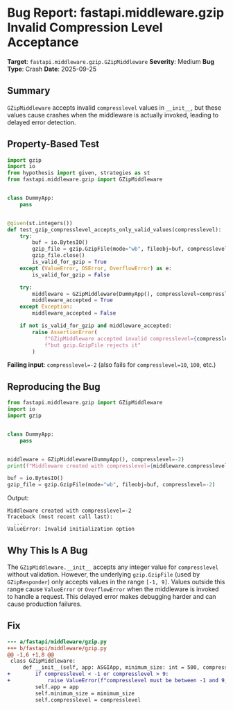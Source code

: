 # Bug Report: fastapi.middleware.gzip Invalid Compression Level Acceptance

**Target**: `fastapi.middleware.gzip.GZipMiddleware`
**Severity**: Medium
**Bug Type**: Crash
**Date**: 2025-09-25

## Summary

`GZipMiddleware` accepts invalid `compresslevel` values in `__init__`, but these values cause crashes when the middleware is actually invoked, leading to delayed error detection.

## Property-Based Test

```python
import gzip
import io
from hypothesis import given, strategies as st
from fastapi.middleware.gzip import GZipMiddleware


class DummyApp:
    pass


@given(st.integers())
def test_gzip_compresslevel_accepts_only_valid_values(compresslevel):
    try:
        buf = io.BytesIO()
        gzip_file = gzip.GzipFile(mode="wb", fileobj=buf, compresslevel=compresslevel)
        gzip_file.close()
        is_valid_for_gzip = True
    except (ValueError, OSError, OverflowError) as e:
        is_valid_for_gzip = False

    try:
        middleware = GZipMiddleware(DummyApp(), compresslevel=compresslevel)
        middleware_accepted = True
    except Exception:
        middleware_accepted = False

    if not is_valid_for_gzip and middleware_accepted:
        raise AssertionError(
            f"GZipMiddleware accepted invalid compresslevel={compresslevel}, "
            f"but gzip.GzipFile rejects it"
        )
```

**Failing input**: `compresslevel=-2` (also fails for `compresslevel=10`, `100`, etc.)

## Reproducing the Bug

```python
from fastapi.middleware.gzip import GZipMiddleware
import io
import gzip


class DummyApp:
    pass


middleware = GZipMiddleware(DummyApp(), compresslevel=-2)
print(f"Middleware created with compresslevel={middleware.compresslevel}")

buf = io.BytesIO()
gzip_file = gzip.GzipFile(mode="wb", fileobj=buf, compresslevel=-2)
```

Output:
```
Middleware created with compresslevel=-2
Traceback (most recent call last):
  ...
ValueError: Invalid initialization option
```

## Why This Is A Bug

The `GZipMiddleware.__init__` accepts any integer value for `compresslevel` without validation. However, the underlying `gzip.GzipFile` (used by `GZipResponder`) only accepts values in the range `[-1, 9]`. Values outside this range cause `ValueError` or `OverflowError` when the middleware is invoked to handle a request. This delayed error makes debugging harder and can cause production failures.

## Fix

```diff
--- a/fastapi/middleware/gzip.py
+++ b/fastapi/middleware/gzip.py
@@ -1,6 +1,8 @@
 class GZipMiddleware:
     def __init__(self, app: ASGIApp, minimum_size: int = 500, compresslevel: int = 9) -> None:
+        if compresslevel < -1 or compresslevel > 9:
+            raise ValueError(f"compresslevel must be between -1 and 9, got {compresslevel}")
         self.app = app
         self.minimum_size = minimum_size
         self.compresslevel = compresslevel
```